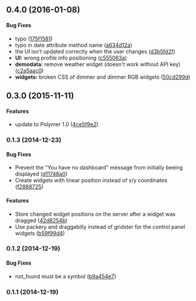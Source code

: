 <a name="0.4.0"></a>
## 0.4.0 (2016-01-08)


#### Bug Fixes

* typo ([175f1581](https://github.com/grappendorf/caretaker-server/commit/175f1581ee93293891b42ff2650b2779cdde4f57))
* typo in date attribute method name ([a634d12a](https://github.com/grappendorf/caretaker-server/commit/a634d12a602491a24306a1aeffd53a360883b47c))
* the UI isn't updated correctly when the user changes ([d3b5fd2f](https://github.com/grappendorf/caretaker-server/commit/d3b5fd2f1e171b4da858be0adea7cb1e9b8b60b5))
* **UI:** wrong profile info positioning ([c555063a](https://github.com/grappendorf/caretaker-server/commit/c555063a62a0ad4a93b24ed568a9505c13058089))
* **demodata:** remove weather widget (doesn't work without API key) ([c2a5aac0](https://github.com/grappendorf/caretaker-server/commit/c2a5aac043f6cfa7a0f4706f5b957d404ede844e))
* **widgets:** broken CSS of dimmer and dimmer RGB widgets ([50cd299d](https://github.com/grappendorf/caretaker-server/commit/50cd299d99bcac6bda7d69e63a0570791a920dae))


<a name="0.3.0"></a>
## 0.3.0 (2015-11-11)


#### Features

* update to Polymer 1.0 ([4ce5f9e2](https://github.com/grappendorf/caretaker-server/commit/4ce5f9e28fe14f1a0359ff95ae5e1d042266de29))


<a name="0.1.3"></a>
### 0.1.3 (2014-12-23)


#### Bug Fixes

* Prevent the "You have no dashboard" message from initially beeing displayed ([d11748a0](https://github.com/grappendorf/caretaker-server/commit/d11748a0ff9c6f85aaba554b4887e16f116838ae))
* Create widgets with linear position instead of x/y coordinates ([f2888725](https://github.com/grappendorf/caretaker-server/commit/f288872568bf323699b202f1bff01d0d55994df9))


#### Features

* Store changed widget positions on the server after a widget was dragged ([42d8254b](https://github.com/grappendorf/caretaker-server/commit/42d8254b75984e94021b5735954446b9973d8607))
* Use packery and draggabilly instead of gridster for the control panel widgets ([b59f99d4](https://github.com/grappendorf/caretaker-server/commit/b59f99d4e1290b7a62934bfd0d1bd7c68ce5b1ae))


<a name="0.1.2"></a>
### 0.1.2 (2014-12-19)


#### Bug Fixes

* not_found must be a symbol ([b9a454e7](https://github.com/grappendorf/caretaker-server/commit/b9a454e7a0156349e770ab34107408752f8d8b39))


<a name="0.1.1"></a>
### 0.1.1 (2014-12-19)

